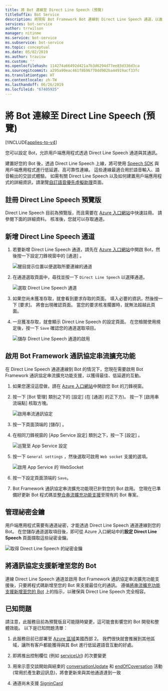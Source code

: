 ```yaml
---
title: 將 Bot 連線至 Direct Line Speech (預覽)
titleSuffix: Bot Service
description: 將現有 Bot Framework Bot 連線到 Direct Line Speech 通道，以進行高可靠性、低延遲語音輸入、語音輸出互動的概觀和所需步驟。
services: bot-service
author: trrwilson
manager: nitinme
ms.service: bot-service
ms.subservice: bot-service
ms.topic: conceptual
ms.date: 05/02/2019
ms.author: travisw
ms.custom: ''
ms.openlocfilehash: 114274a66492d421a7b3d6294d77ee83d336d3ca
ms.sourcegitcommit: a295a90eac461f8b96770dd902ba44919acf33fc
ms.translationtype: HT
ms.contentlocale: zh-TW
ms.lasthandoff: 06/26/2019
ms.locfileid: "67405925"
---
```

# <a name="connect-a-bot-to-direct-line-speech-preview"></a>將 Bot 連線至 Direct Line Speech (預覽)

[!INCLUDE[applies-to-v4](includes/applies-to.md)]

您可以設定 Bot，允許用戶端應用程式透過 Direct Line Speech 通道與其通訊。

建置好您的 Bot 後，透過 Direct Line Speech 上線，將可使用 [Speech SDK](https://aka.ms/speech/sdk) 與用戶端應用程式進行低延遲、高可靠性連線。 這些連線最適合用於語音輸入、語音輸出的交談式體驗。 如需有關 Direct Line Speech 以及如何建置用戶端應用程式的詳細資訊，請瀏覽[自訂語音優先虛擬助理](https://aka.ms/bots/speech/va)頁面。  

## <a name="sign-up-for-direct-line-speech-preview"></a>註冊 Direct Line Speech 預覽版

Direct Line Speech 目前為預覽版，而且需要在 [Azure 入口網站](https://portal.azure.com)中快速註冊。 請參閱下面的詳細資料。 核准後，您就可以存取通道。

## <a name="add-the-direct-line-speech-channel"></a>新增 Direct Line Speech 通道

1. 若要新增 Direct Line Speech 通道，請先在 [Azure 入口網站](https://portal.azure.com)中開啟 Bot，然後按一下設定刀鋒視窗中的 [通道]  。

    ![醒目提示位置以便選取所要連線的通道](media/voice-first-virtual-assistants/bot-service-channel-directlinespeech-selectchannel.png "選取通道")

1. 在通道選取頁面中，尋找並按一下 `Direct Line Speech` 以選擇通道。

    ![選取 Direct Line Speech 通道](media/voice-first-virtual-assistants/bot-service-channel-directlinespeech-connectspeechchannel.png "連線 Direct Line Speech")

1. 如果您尚未獲准存取，就會看到要求存取的頁面。 填入必要的資訊，然後按一下 [要求]。 將會出現確認頁面。 當您的要求核准擱置時，就無法超越此頁面。   

1. 一旦獲准存取，就會顯示 Direct Line Speech 的設定頁面。 在您檢閱使用規定後，按一下 `Save` 確認您的通道選取項目。

    ![儲存 Direct Line Speech 通道的啟用](media/voice-first-virtual-assistants/bot-service-channel-directlinespeech-savechannel.png "儲存通道組態")

## <a name="enable-the-bot-framework-protocol-streaming-extensions"></a>啟用 Bot Framework 通訊協定串流擴充功能

在 Direct Line Speech 通道連線到 Bot 的情況下，您現在需要啟用 Bot Framework 通訊協定串流擴充功能支援，以獲得最佳、低延遲的互動。

1. 如果您還沒這麼做，請在 [Azure 入口網站](https://portal.azure.com)中開啟您 Bot 的刀鋒視窗。 

1. 按一下 [Bot 管理]  類別之下的 [設定]  (在 [通道]  的正下方)。 按一下 [啟用串流端點]  核取方塊。

    ![啟用串流通訊協定](media/voice-first-virtual-assistants/bot-service-channel-directlinespeech-enablestreamingsupport.png "啟用串流擴充功能支援")

1. 按一下頁面頂端的 [儲存]  。

1. 在相同刀鋒視窗的 [App Service 設定]  類別之下，按一下 [設定]  。

    ![巡覽至 App Service 設定](media/voice-first-virtual-assistants/bot-service-channel-directlinespeech-configureappservice.png "設定 App Service")

1. 按一下 `General settings` ，然後選取可啟用 `Web socket` 支援的選項。

    ![啟用 App Service 的 WebSocket](media/voice-first-virtual-assistants/bot-service-channel-directlinespeech-enablewebsockets.png "啟用 WebSocket")

1. 按一下設定頁面頂端的 `Save`。

1. Bot Framework 通訊協定串流擴充功能現已針對您的 Bot 啟用。 您現在已準備好更新 Bot 程式碼並[整合串流擴充功能支援](https://aka.ms/botframework/addstreamingprotocolsupport)至現有的 Bot 專案。

## <a name="manage-secret-keys"></a>管理祕密金鑰

用戶端應用程式需要有通道祕密，才能透過 Direct Line Speech 通道連線到您的 Bot。 在您儲存通道選取項目後，即可從 Azure 入口網站中的**設定 Direct Line Speech** 頁面擷取這些祕密金鑰。

![取得 Direct Line Speech 的祕密金鑰](media/voice-first-virtual-assistants/bot-service-channel-directlinespeech-getspeechsecretkeys.png "取得 Direct Line Speech 的祕密金鑰")

## <a name="adding-protocol-support-to-your-bot"></a>將通訊協定支援新增至您的 Bot

連線 Direct Line Speech 通道並啟用 Bot Framework 通訊協定串流擴充功能支援後，只要將程式碼新增至您的 Bot 來支援最佳化的通訊。 遵循[將串流擴充功能支援新增至您的 Bot](https://aka.ms/botframework/addstreamingprotocolsupport) 上的指示，以確保與 Direct Line Speech 完全相容。

## <a name="known-issues"></a>已知問題

請注意，此服務目前為預覽版且可能隨時變更，這可能會影響您的 Bot 開發和整體效能。 以下是已知問題清單： 

1. 此服務目前已部署至 [Azure 區域](https://azure.microsoft.com/global-infrastructure/regions/)美國西部 2。 我們很快就會推展到其他區域，讓所有客戶都能獲得與其 Bot 進行低延遲語音互動的好處。

1. 即將推出控制欄位 (例如 [serviceUrl](https://github.com/Microsoft/BotBuilder/blob/master/specs/botframework-activity/botframework-activity.md#service-url)) 的次要變更

1. 用來示意交談開始與結束的 [conversationUpdate](https://github.com/Microsoft/BotBuilder/blob/master/specs/botframework-activity/botframework-activity.md#conversation-update-activity) 和 [endOfCoversation](https://github.com/Microsoft/BotBuilder/blob/master/specs/botframework-activity/botframework-activity.md#end-of-conversation-activity) 活動 (常用於產生歡迎訊息)，將會更新來與其他通道達到一致

1. 通道尚未支援 [SigninCard](https://docs.microsoft.com/azure/bot-service/rest-api/bot-framework-rest-connector-add-rich-cards?view=azure-bot-service-4.0) 
